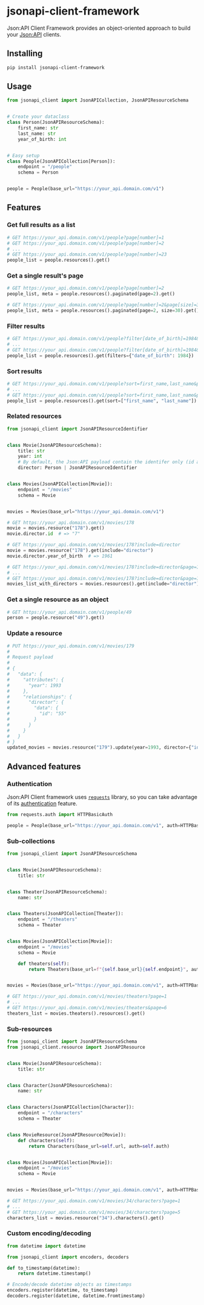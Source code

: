 # jsonapi-client-framework

Json:API Client Framework provides an object-oriented approach to build your [Json:API](https://jsonapi.org/) clients.

## Installing

```sh
pip install jsonapi-client-framework
```

## Usage

```python
from jsonapi_client import JsonAPICollection, JsonAPIResourceSchema


# Create your dataclass
class Person(JsonAPIResourceSchema):
    first_name: str
    last_name: str
    year_of_birth: int


# Easy setup
class People(JsonAPICollection[Person]):
    endpoint = "/people"
    schema = Person


people = People(base_url="https://your_api.domain.com/v1")
```

## Features

### Get full results as a list

```python
# GET https://your_api.domain.com/v1/people?page[number]=1
# GET https://your_api.domain.com/v1/people?page[number]=2
# ...
# GET https://your_api.domain.com/v1/people?page[number]=23
people_list = people.resources().get()
```

### Get a single result's page

```python
# GET https://your_api.domain.com/v1/people?page[number]=2
people_list, meta = people.resources().paginated(page=2).get()

# GET https://your_api.domain.com/v1/people?page[number]=2&page[size]=30
people_list, meta = people.resources().paginated(page=2, size=30).get()
```

### Filter results

```python
# GET https://your_api.domain.com/v1/people?filter[date_of_birth]=1984&page=1
# ...
# GET https://your_api.domain.com/v1/people?filter[date_of_birth]=1984&page=4
people_list = people.resources().get(filters={"date_of_birth": 1984})
```

### Sort results

```python
# GET https://your_api.domain.com/v1/people?sort=first_name,last_name&page=1
# ...
# GET https://your_api.domain.com/v1/people?sort=first_name,last_name&page=23
people_list = people.resources().get(sort=["first_name", "last_name"])
```

### Related resources

```python
from jsonapi_client import JsonAPIResourceIdentifier


class Movie(JsonAPIResourceSchema):
    title: str
    year: int
    # By default, the Json:API payload contain the identifer only (id and type)
    director: Person | JsonAPIResourceIdentifier


class Movies(JsonAPICollection[Movie]):
    endpoint = "/movies"
    schema = Movie


movies = Movies(base_url="https://your_api.domain.com/v1")

# GET https://your_api.domain.com/v1/movies/178
movie = movies.resource("178").get()
movie.director.id  # => "7"

# GET https://your_api.domain.com/v1/movies/178?include=director
movie = movies.resource("178").get(include="director")
movie.director.year_of_birth  # => 1961

# GET https://your_api.domain.com/v1/movies/178?include=director&page=1
# ...
# GET https://your_api.domain.com/v1/movies/178?include=director&page=117
movies_list_with_directors = movies.resources().get(include="director")
```

### Get a single resource as an object

```python
# GET https://your_api.domain.com/v1/people/49
person = people.resource("49").get()
```

### Update a resource

```python
# PUT https://your_api.domain.com/v1/movies/179
#
# Request payload
#
# {
#   "data": {
#     "attributes": {
#       "year": 1993
#     },
#     "relationships": {
#       "director": {
#         "data": {
#           "id": "55"
#         }
#       }
#     }
#   }
# }
updated_movies = movies.resource("179").update(year=1993, director={"id": "55"})
```

## Advanced features

### Authentication

Json:API Client framework uses [`requests`](https://requests.readthedocs.io/en/latest/) library, so you can take advantage of
its [authentication](https://docs.python-requests.org/en/latest/user/authentication/) feature.

```python
from requests.auth import HTTPBasicAuth

people = People(base_url="https://your_api.domain.com/v1", auth=HTTPBasicAuth('user', 'pass'))
```

### Sub-collections

```python
from jsonapi_client import JsonAPIResourceSchema


class Movie(JsonAPIResourceSchema):
    title: str


class Theater(JsonAPIResourceSchema):
    name: str


class Theaters(JsonAPICollection[Theater]):
    endpoint = "/theaters"
    schema = Theater


class Movies(JsonAPICollection[Movie]):
    endpoint = "/movies"
    schema = Movie

    def theaters(self):
        return Theaters(base_url=f"{self.base_url}{self.endpoint}", auth=self.auth)


movies = Movies(base_url="https://your_api.domain.com/v1", auth=HTTPBasicAuth('user', 'pass'))

# GET https://your_api.domain.com/v1/movies/theaters?page=1
# ...
# GET https://your_api.domain.com/v1/movies/theaters&page=6
theaters_list = movies.theaters().resources().get()
```

### Sub-resources

```python
from jsonapi_client import JsonAPIResourceSchema
from jsonapi_client.resource import JsonAPIResource


class Movie(JsonAPIResourceSchema):
    title: str


class Character(JsonAPIResourceSchema):
    name: str


class Characters(JsonAPICollection[Character]):
    endpoint = "/characters"
    schema = Theater


class MovieResource(JsonAPIResource[Movie]):
    def characters(self):
        return Characters(base_url=self.url, auth=self.auth)


class Movies(JsonAPICollection[Movie]):
    endpoint = "/movies"
    schema = Movie


movies = Movies(base_url="https://your_api.domain.com/v1", auth=HTTPBasicAuth('user', 'pass'))

# GET https://your_api.domain.com/v1/movies/34/characters?page=1
# ...
# GET https://your_api.domain.com/v1/movies/34/characters?page=5
characters_list = movies.resource("34").characters().get()
```

### Custom encoding/decoding

```python
from datetime import datetime

from jsonapi_client import encoders, decoders

def to_timestamp(datetime):
    return datetime.timestamp()

# Encode/decode datetime objects as timestamps
encoders.register(datetime, to_timestamp)
decoders.register(datetime, datetime.fromtimestamp)
```
